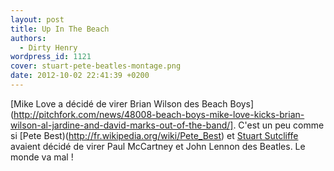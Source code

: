 ```yaml
---
layout: post
title: Up In The Beach
authors:
  - Dirty Henry
wordpress_id: 1121
cover: stuart-pete-beatles-montage.png
date: 2012-10-02 22:41:39 +0200
---
```


[Mike Love a décidé de virer Brian Wilson des Beach
Boys](http://pitchfork.com/news/48008-beach-boys-mike-love-kicks-brian-wilson-al-jardine-and-david-marks-out-of-the-band/].
C'est un peu comme si [Pete Best)(http://fr.wikipedia.org/wiki/Pete_Best) et
[Stuart Sutcliffe](http://fr.wikipedia.org/wiki/Stuart_Sutcliffe) avaient décidé
de virer Paul McCartney et John Lennon des Beatles. Le monde va mal !
